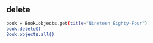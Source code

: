 ## delete

```bash
book = Book.objects.get(title="Nineteen Eighty-Four")
book.delete()
Book.objects.all()
```
